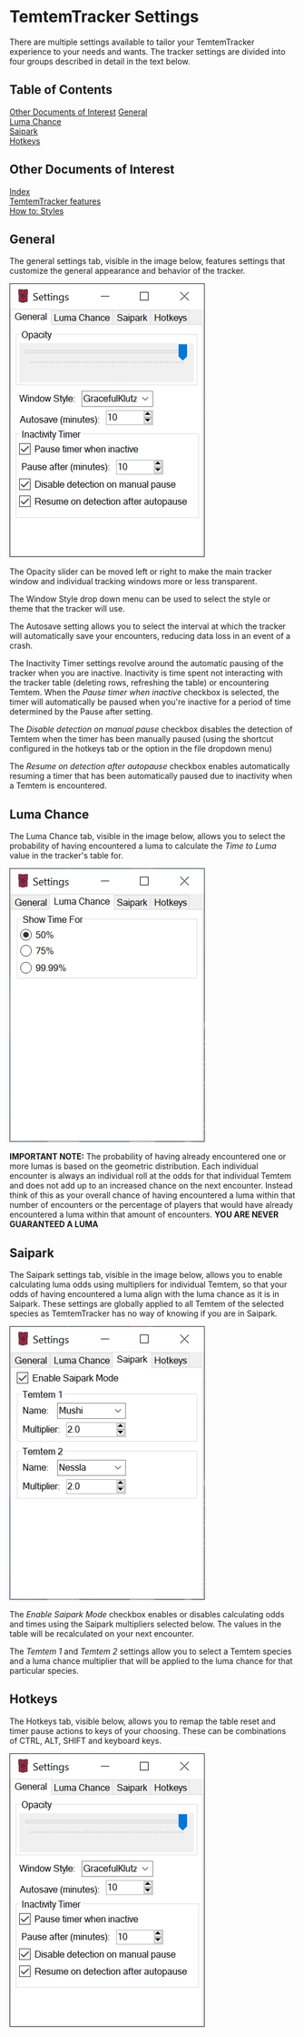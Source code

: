 # TemtemTracker Settings

There are multiple settings available to tailor your TemtemTracker experience to your needs and wants. The tracker settings are divided into four groups described in detail in the text below.

## Table of Contents

[Other Documents of Interest](#Other-Documents-of-Interest)
[General](#General)\
[Luma Chance](#Luma-Chance)\
[Saipark](#Saipark)\
[Hotkeys](#Hotkeys)

## Other Documents of Interest

[Index](Readme.md)\
[TemtemTracker features](TemtemTrackerFeatures.md)\
[How to: Styles](HowToStyles.md)

## General 

The general settings tab, visible in the image below, features settings that customize the general appearance and behavior of the tracker.

![Individual Tracking Window Colors](Images/GeneralSettings.png)

The Opacity slider can be moved left or right to make the main tracker window and individual tracking windows more or less transparent. 

The Window Style drop down menu can be used to select the style or theme that the tracker will use.

The Autosave setting allows you to select the interval at which the tracker will automatically save your encounters, reducing data loss in an event of a crash.

The Inactivity Timer settings revolve around the automatic pausing of the tracker when you are inactive. Inactivity is time spent not interacting with the tracker table (deleting rows, refreshing the table) or encountering Temtem. When the *Pause timer when inactive* checkbox is selected, the timer will automatically be paused when you're inactive for a period of time determined by the Pause after setting.

The *Disable detection on manual pause* checkbox disables the detection of Temtem when the timer has been manually paused (using the shortcut configured in the hotkeys tab or the option in the file dropdown menu)

The *Resume on detection after autopause* checkbox enables automatically resuming a timer that has been automatically paused due to inactivity when a Temtem is encountered. 

## Luma Chance 

The Luma Chance tab, visible in the image below, allows you to select the probability of having encountered a luma to calculate the *Time to Luma* value in the tracker's table for.

![Individual Tracking Window Colors](Images/LumaChanceSettings.png)

**IMPORTANT NOTE:** The probability of having already encountered one or more lumas is based on the geometric distribution. Each individual encounter is always an individual roll at the odds for that individual Temtem and does not add up to an increased chance on the next encounter. Instead think of this as your overall chance of having encountered a luma within that number of encounters or the percentage of players that would have already encountered a luma within that amount of encounters. **YOU ARE NEVER GUARANTEED A LUMA**

## Saipark 

The Saipark settings tab, visible in the image below, allows you to enable calculating luma odds using multipliers for individual Temtem, so that your odds of having encountered a luma align with the luma chance as it is in Saipark. These settings are globally applied to all Temtem of the selected species as TemtemTracker has no way of knowing if you are in Saipark.

![Individual Tracking Window Colors](Images/SaiparkSettings.png)

The *Enable Saipark Mode* checkbox enables or disables calculating odds and times using the Saipark multipliers selected below. The values in the table will be recalculated on your next encounter.

The *Temtem 1* and *Temtem 2* settings allow you to select a Temtem species and a luma chance multiplier that will be applied to the luma chance for that particular species.

## Hotkeys

The Hotkeys tab, visible below, allows you to remap the table reset and timer pause actions to keys of your choosing. These can be combinations of CTRL, ALT, SHIFT and keyboard keys. 

![Individual Tracking Window Colors](Images/GeneralSettings.png)